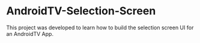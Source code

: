 # AndroidTV-Selection-Screen
This project was developed to learn how to build the selection screen UI for an AndroidTV App.
